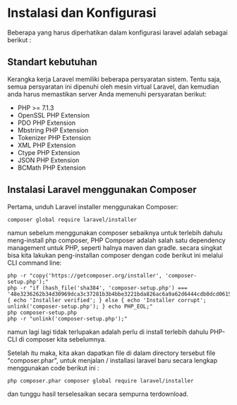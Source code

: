 # Instalasi dan Konfigurasi

Beberapa yang harus diperhatikan dalam konfigurasi laravel adalah sebagai berikut :

## Standart kebutuhan

Kerangka kerja Laravel memiliki beberapa persyaratan sistem. Tentu saja, semua persyaratan ini dipenuhi oleh mesin virtual Laravel, dan kemudian anda harus memastikan server Anda memenuhi persyaratan berikut:

* PHP &gt;= 7.1.3
* OpenSSL PHP Extension
* PDO PHP Extension
* Mbstring PHP Extension
* Tokenizer PHP Extension
* XML PHP Extension
* Ctype PHP Extension
* JSON PHP Extension
* BCMath PHP Extension

## Instalasi Laravel menggunakan Composer

Pertama, unduh Laravel installer menggunakan Composer:

```
composer global require laravel/installer
```

namun sebelum menggunakan composer sebaiknya untuk terlebih dahulu meng-install php composer, PHP Composer adalah salah satu dependency management untuk PHP, seperti halnya maven dan gradle. secara singkat bisa kita lakukan peng-installan composer dengan code berikut ini melalui CLI command line:

```
php -r "copy('https://getcomposer.org/installer', 'composer-setup.php');"
php -r "if (hash_file('sha384', 'composer-setup.php') === '48e3236262b34d30969dca3c37281b3b4bbe3221bda826ac6a9a62d6444cdb0dcd0615698a5cbe587c3f0fe57a54d8f5') { echo 'Installer verified'; } else { echo 'Installer corrupt'; unlink('composer-setup.php'); } echo PHP_EOL;"
php composer-setup.php
php -r "unlink('composer-setup.php');"
```

namun lagi lagi tidak terlupakan adalah perlu di install terlebih dahulu PHP-CLI di composer kita sebelumnya.

Setelah itu maka, kita akan dapatkan file di dalam directory tersebut file "composer.phar", untuk menjalan / installasi laravel baru secara lengkap menggunakan code berikut ini :

```
php composer.phar composer global require laravel/installer
```

dan tunggu hasil terselesaikan secara sempurna terdownload.

